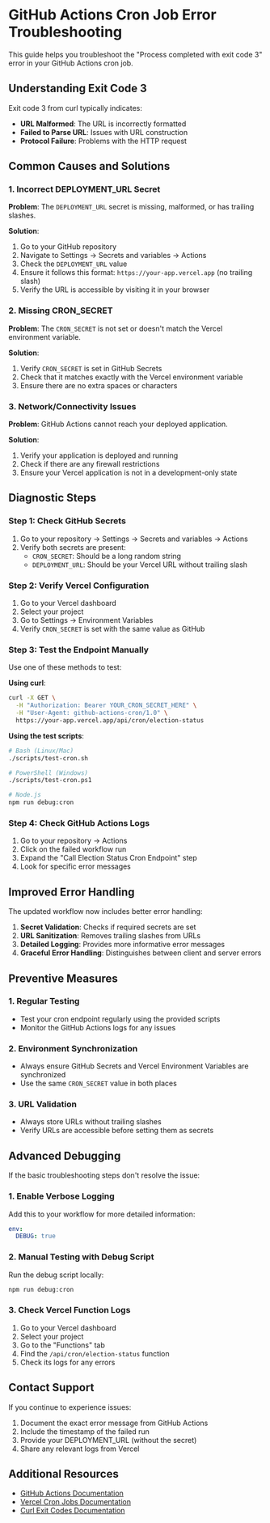 # GitHub Actions Cron Job Error Troubleshooting

This guide helps you troubleshoot the "Process completed with exit code 3" error in your GitHub Actions cron job.

## Understanding Exit Code 3

Exit code 3 from curl typically indicates:

- **URL Malformed**: The URL is incorrectly formatted
- **Failed to Parse URL**: Issues with URL construction
- **Protocol Failure**: Problems with the HTTP request

## Common Causes and Solutions

### 1. Incorrect DEPLOYMENT_URL Secret

**Problem**: The `DEPLOYMENT_URL` secret is missing, malformed, or has trailing slashes.

**Solution**:

1. Go to your GitHub repository
2. Navigate to Settings → Secrets and variables → Actions
3. Check the `DEPLOYMENT_URL` value
4. Ensure it follows this format: `https://your-app.vercel.app` (no trailing slash)
5. Verify the URL is accessible by visiting it in your browser

### 2. Missing CRON_SECRET

**Problem**: The `CRON_SECRET` is not set or doesn't match the Vercel environment variable.

**Solution**:

1. Verify `CRON_SECRET` is set in GitHub Secrets
2. Check that it matches exactly with the Vercel environment variable
3. Ensure there are no extra spaces or characters

### 3. Network/Connectivity Issues

**Problem**: GitHub Actions cannot reach your deployed application.

**Solution**:

1. Verify your application is deployed and running
2. Check if there are any firewall restrictions
3. Ensure your Vercel application is not in a development-only state

## Diagnostic Steps

### Step 1: Check GitHub Secrets

1. Go to your repository → Settings → Secrets and variables → Actions
2. Verify both secrets are present:
   - `CRON_SECRET`: Should be a long random string
   - `DEPLOYMENT_URL`: Should be your Vercel URL without trailing slash

### Step 2: Verify Vercel Configuration

1. Go to your Vercel dashboard
2. Select your project
3. Go to Settings → Environment Variables
4. Verify `CRON_SECRET` is set with the same value as GitHub

### Step 3: Test the Endpoint Manually

Use one of these methods to test:

**Using curl**:

```bash
curl -X GET \
  -H "Authorization: Bearer YOUR_CRON_SECRET_HERE" \
  -H "User-Agent: github-actions-cron/1.0" \
  https://your-app.vercel.app/api/cron/election-status
```

**Using the test scripts**:

```bash
# Bash (Linux/Mac)
./scripts/test-cron.sh

# PowerShell (Windows)
./scripts/test-cron.ps1

# Node.js
npm run debug:cron
```

### Step 4: Check GitHub Actions Logs

1. Go to your repository → Actions
2. Click on the failed workflow run
3. Expand the "Call Election Status Cron Endpoint" step
4. Look for specific error messages

## Improved Error Handling

The updated workflow now includes better error handling:

1. **Secret Validation**: Checks if required secrets are set
2. **URL Sanitization**: Removes trailing slashes from URLs
3. **Detailed Logging**: Provides more informative error messages
4. **Graceful Error Handling**: Distinguishes between client and server errors

## Preventive Measures

### 1. Regular Testing

- Test your cron endpoint regularly using the provided scripts
- Monitor the GitHub Actions logs for any issues

### 2. Environment Synchronization

- Always ensure GitHub Secrets and Vercel Environment Variables are synchronized
- Use the same `CRON_SECRET` value in both places

### 3. URL Validation

- Always store URLs without trailing slashes
- Verify URLs are accessible before setting them as secrets

## Advanced Debugging

If the basic troubleshooting steps don't resolve the issue:

### 1. Enable Verbose Logging

Add this to your workflow for more detailed information:

```yaml
env:
  DEBUG: true
```

### 2. Manual Testing with Debug Script

Run the debug script locally:

```bash
npm run debug:cron
```

### 3. Check Vercel Function Logs

1. Go to your Vercel dashboard
2. Select your project
3. Go to the "Functions" tab
4. Find the `/api/cron/election-status` function
5. Check its logs for any errors

## Contact Support

If you continue to experience issues:

1. Document the exact error message from GitHub Actions
2. Include the timestamp of the failed run
3. Provide your DEPLOYMENT_URL (without the secret)
4. Share any relevant logs from Vercel

## Additional Resources

- [GitHub Actions Documentation](https://docs.github.com/en/actions)
- [Vercel Cron Jobs Documentation](https://vercel.com/docs/cron-jobs)
- [Curl Exit Codes Documentation](https://curl.se/libcurl/c/libcurl-errors.html)
